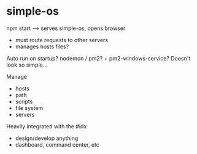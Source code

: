 # simple-os

npm start
	--> serves simple-os, opens browser

* must route requests to other servers
* manages hosts files?


Auto run on startup?
nodemon / pm2? + pm2-windows-service?
Doesn't look so simple...

Manage
* hosts
* path
* scripts
* file system
* servers

Heavily integrated with the #idx
* design/develop anything
* dashboard, command center, etc